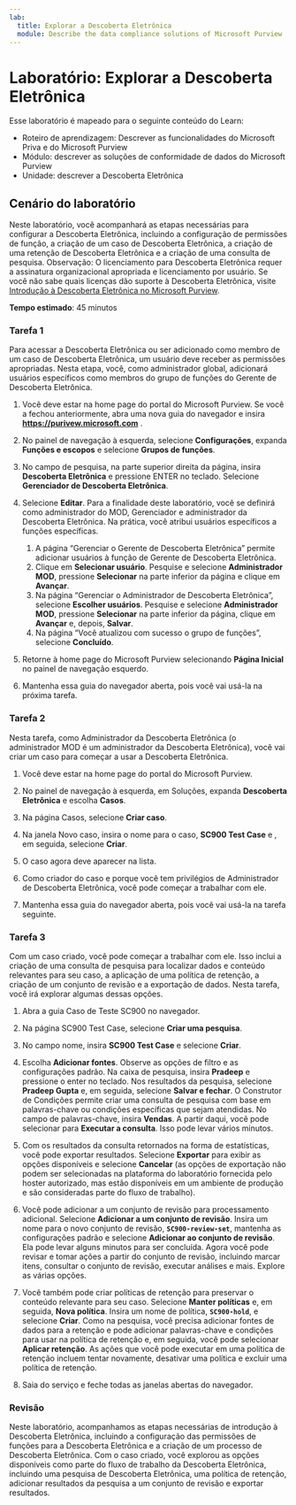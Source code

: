 ```yaml
---
lab:
  title: Explorar a Descoberta Eletrônica
  module: Describe the data compliance solutions of Microsoft Purview
---
```


# Laboratório: Explorar a Descoberta Eletrônica

Esse laboratório é mapeado para o seguinte conteúdo do Learn:

- Roteiro de aprendizagem: Descrever as funcionalidades do Microsoft Priva e do Microsoft Purview
- Módulo: descrever as soluções de conformidade de dados do Microsoft Purview
- Unidade: descrever a Descoberta Eletrônica

## Cenário do laboratório

Neste laboratório, você acompanhará as etapas necessárias para configurar a Descoberta Eletrônica, incluindo a configuração de permissões de função, a criação de um caso de Descoberta Eletrônica, a criação de uma retenção de Descoberta Eletrônica e a criação de uma consulta de pesquisa.  Observação:  O licenciamento para Descoberta Eletrônica requer a assinatura organizacional apropriada e licenciamento por usuário. Se você não sabe quais licenças dão suporte à Descoberta Eletrônica, visite [Introdução à Descoberta Eletrônica no Microsoft Purview](https://docs.microsoft.com/microsoft-365/compliance/get-started-core-ediscovery?view=o365-worldwide).

**Tempo estimado**: 45 minutos

### Tarefa 1

Para acessar a Descoberta Eletrônica ou ser adicionado como membro de um caso de Descoberta Eletrônica, um usuário deve receber as permissões apropriadas. Nesta etapa, você, como administrador global, adicionará usuários específicos como membros do grupo de funções do Gerente de Descoberta Eletrônica.

1. Você deve estar na home page do portal do Microsoft Purview.  Se você a fechou anteriormente, abra uma nova guia do navegador e insira **https://purivew.microsoft.com** .

1. No painel de navegação à esquerda, selecione **Configurações**, expanda **Funções e escopos** e selecione **Grupos de funções**.

1. No campo de pesquisa, na parte superior direita da página, insira **Descoberta Eletrônica** e pressione ENTER no teclado.  Selecione **Gerenciador de Descoberta Eletrônica**.

1. Selecione **Editar**. Para a finalidade deste laboratório, você se definirá como administrador do MOD, Gerenciador e administrador da Descoberta Eletrônica.  Na prática, você atribui usuários específicos a funções específicas.
    1. A página “Gerenciar o Gerente de Descoberta Eletrônica” permite adicionar usuários à função de Gerente de Descoberta Eletrônica.
    1. Clique em **Selecionar usuário**. Pesquise e selecione **Administrador MOD**, pressione **Selecionar** na parte inferior da página e clique em **Avançar**.
    1. Na página “Gerenciar o Administrador de Descoberta Eletrônica”, selecione **Escolher usuários**. Pesquise e selecione **Administrador MOD**, pressione **Selecionar** na parte inferior da página, clique em **Avançar** e, depois, **Salvar**.
    1. Na página “Você atualizou com sucesso o grupo de funções”, selecione **Concluído**.

1. Retorne à home page do Microsoft Purview selecionando **Página Inicial** no painel de navegação esquerdo.

1. Mantenha essa guia do navegador aberta, pois você vai usá-la na próxima tarefa.

### Tarefa 2

Nesta tarefa, como Administrador da Descoberta Eletrônica (o administrador MOD é um administrador da Descoberta Eletrônica), você vai criar um caso para começar a usar a Descoberta Eletrônica.

1. Você deve estar na home page do portal do Microsoft Purview.

1. No painel de navegação à esquerda, em Soluções, expanda **Descoberta Eletrônica** e escolha **Casos**.

1. Na página Casos, selecione **Criar caso**.

1. Na janela Novo caso, insira o nome para o caso, **SC900 Test Case** e , em seguida, selecione **Criar**.

1. O caso agora deve aparecer na lista.

1. Como criador do caso e porque você tem privilégios de Administrador de Descoberta Eletrônica, você pode começar a trabalhar com ele.  

1. Mantenha essa guia do navegador aberta, pois você vai usá-la na tarefa seguinte.

### Tarefa 3

Com um caso criado, você pode começar a trabalhar com ele.  Isso inclui a criação de uma consulta de pesquisa para localizar dados e conteúdo relevantes para seu caso, a aplicação de uma política de retenção, a criação de um conjunto de revisão e a exportação de dados. Nesta tarefa, você irá explorar algumas dessas opções.

1. Abra a guia Caso de Teste SC900 no navegador.

1. Na página SC900 Test Case, selecione  **Criar uma pesquisa**.

1. No campo nome, insira **SC900 Test Case** e selecione **Criar**.

1. Escolha **Adicionar fontes**. Observe as opções de filtro e as configurações padrão. Na caixa de pesquisa, insira **Pradeep** e pressione o enter no teclado. Nos resultados da pesquisa, selecione **Pradeep Gupta** e, em seguida, selecione **Salvar e fechar**. O Construtor de Condições permite criar uma consulta de pesquisa com base em palavras-chave ou condições específicas que sejam atendidas. No campo de palavras-chave, insira **Vendas**. A partir daqui, você pode selecionar para **Executar a consulta**.  Isso pode levar vários minutos.

1. Com os resultados da consulta retornados na forma de estatísticas, você pode exportar resultados.  Selecione **Exportar** para exibir as opções disponíveis e selecione **Cancelar** (as opções de exportação não podem ser selecionadas na plataforma do laboratório fornecida pelo hoster autorizado, mas estão disponíveis em um ambiente de produção e são consideradas parte do fluxo de trabalho).

1. Você pode adicionar a um conjunto de revisão para processamento adicional.  Selecione **Adicionar a um conjunto de revisão**. Insira um nome para o novo conjunto de revisão, **`SC900-review-set`**, mantenha as configurações padrão e selecione **Adicionar ao conjunto de revisão**.  Ela pode levar alguns minutos para ser concluída.  Agora você pode revisar e tomar ações a partir do conjunto de revisão, incluindo marcar itens, consultar o conjunto de revisão, executar análises e mais.  Explore as várias opções.

1. Você também pode criar políticas de retenção para preservar o conteúdo relevante para seu caso. Selecione **Manter políticas** e, em seguida, **Nova política**.  Insira um nome de política, **`SC900-hold`**, e selecione **Criar**.  Como na pesquisa, você precisa adicionar fontes de dados para a retenção e pode adicionar palavras-chave e condições para usar na política de retenção e, em seguida, você pode selecionar **Aplicar retenção**.  As ações que você pode executar em uma política de retenção incluem tentar novamente, desativar uma política e excluir uma política de retenção.

1. Saia do serviço e feche todas as janelas abertas do navegador.

### Revisão

Neste laboratório, acompanhamos as etapas necessárias de introdução à Descoberta Eletrônica, incluindo a configuração das permissões de funções para a Descoberta Eletrônica e a criação de um processo de Descoberta Eletrônica.  Com o caso criado, você explorou as opções disponíveis como parte do fluxo de trabalho da Descoberta Eletrônica, incluindo uma pesquisa de Descoberta Eletrônica, uma política de retenção, adicionar resultados da pesquisa a um conjunto de revisão e exportar resultados.
